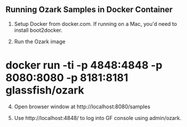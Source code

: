 Running Ozark Samples in Docker Container
-----------------------------------------

1) Setup Docker from docker.com. If running on a Mac, you'd need to install boot2docker.

2) Run the Ozark image

  # docker run -ti -p 4848:4848 -p 8080:8080 -p 8181:8181 glassfish/ozark

4) Open browser window at http://localhost:8080/samples

5) Use http://localhost:4848/ to log into GF console using admin/ozark.

